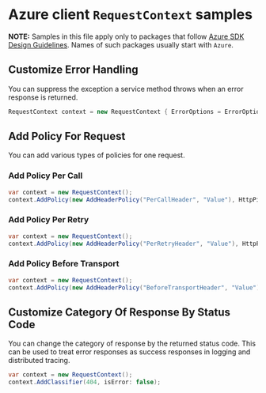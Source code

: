 # Azure client `RequestContext` samples

**NOTE:** Samples in this file apply only to packages that follow [Azure SDK Design Guidelines](https://azure.github.io/azure-sdk/dotnet_introduction.html). Names of such packages usually start with `Azure`.

## Customize Error Handling

You can suppress the exception a service method throws when an error response is returned.

```C# Snippet:ErrorOptionsNoThrow
RequestContext context = new RequestContext { ErrorOptions = ErrorOptions.NoThrow };
```

## Add Policy For Request

You can add various types of policies for one request.

### Add Policy Per Call

```C# Snippet:AddPolicyPerCall
var context = new RequestContext();
context.AddPolicy(new AddHeaderPolicy("PerCallHeader", "Value"), HttpPipelinePosition.PerCall);
```

### Add Policy Per Retry

```C# Snippet:AddPolicyPerRetry
var context = new RequestContext();
context.AddPolicy(new AddHeaderPolicy("PerRetryHeader", "Value"), HttpPipelinePosition.PerRetry);
```

### Add Policy Before Transport

```C# Snippet:AddPolicyBeforeTransport
var context = new RequestContext();
context.AddPolicy(new AddHeaderPolicy("BeforeTransportHeader", "Value"), HttpPipelinePosition.BeforeTransport);
```

## Customize Category Of Response By Status Code

You can change the category of response by the returned status code. This can be used to treat error responses as success responses in logging and distributed tracing.

```C# Snippet:Change404Category
var context = new RequestContext();
context.AddClassifier(404, isError: false);
```
